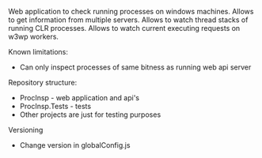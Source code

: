 Web application to check running processes on windows machines. Allows to get information from multiple servers. Allows to watch thread stacks of running CLR processes. Allows to watch current executing requests on w3wp workers.

Known limitations:
* Can only inspect processes of same bitness as running web api server

Repository structure:
* ProcInsp - web application and api's
* ProcInsp.Tests - tests
* Other projects are just for testing purposes

Versioning
* Change version in globalConfig.js